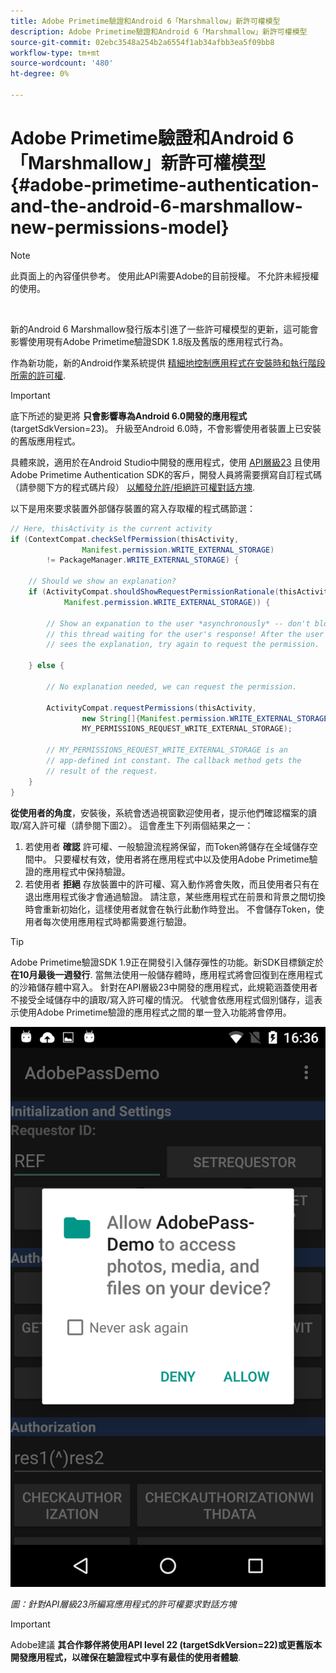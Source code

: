 ```yaml
---
title: Adobe Primetime驗證和Android 6「Marshmallow」新許可權模型
description: Adobe Primetime驗證和Android 6「Marshmallow」新許可權模型
source-git-commit: 02ebc3548a254b2a6554f1ab34afbb3ea5f09bb8
workflow-type: tm+mt
source-wordcount: '480'
ht-degree: 0%

---
```


# Adobe Primetime驗證和Android 6「Marshmallow」新許可權模型 {#adobe-primetime-authentication-and-the-android-6-marshmallow-new-permissions-model}

>[!NOTE]
>
>此頁面上的內容僅供參考。 使用此API需要Adobe的目前授權。 不允許未經授權的使用。

</br>

新的Android 6 Marshmallow發行版本引進了一些許可權模型的更新，這可能會影響使用現有Adobe Primetime驗證SDK 1.8版及舊版的應用程式行為。

作為新功能，新的Android作業系統提供 [精細地控制應用程式在安裝時和執行階段所需的許可權](https://developer.android.com/about/versions/marshmallow/android-6.0-changes.html).

>[!IMPORTANT]
>
>底下所述的變更將 **只會影響專為Android 6.0開發的應用程式** (targetSdkVersion=23)。 升級至Android 6.0時，不會影響使用者裝置上已安裝的舊版應用程式。


具體來說，適用於在Android Studio中開發的應用程式，使用 [API層級23](http://developer.android.com/sdk/api_diff/23/changes.html) 且使用Adobe Primetime Authentication SDK的客戶，開發人員將需要撰寫自訂程式碼（請參閱下方的程式碼片段） [以觸發允許/拒絕許可權對話方塊](https://developer.android.com/training/permissions/requesting.html).

以下是用來要求裝置外部儲存裝置的寫入存取權的程式碼節選：

```java
// Here, thisActivity is the current activity
if (ContextCompat.checkSelfPermission(thisActivity,
                Manifest.permission.WRITE_EXTERNAL_STORAGE)
        != PackageManager.WRITE_EXTERNAL_STORAGE) {

    // Should we show an explanation?
    if (ActivityCompat.shouldShowRequestPermissionRationale(thisActivity,
            Manifest.permission.WRITE_EXTERNAL_STORAGE)) {

        // Show an expanation to the user *asynchronously* -- don't block
        // this thread waiting for the user's response! After the user
        // sees the explanation, try again to request the permission.

    } else {

        // No explanation needed, we can request the permission.

        ActivityCompat.requestPermissions(thisActivity,
                new String[]{Manifest.permission.WRITE_EXTERNAL_STORAGE},
                MY_PERMISSIONS_REQUEST_WRITE_EXTERNAL_STORAGE);

        // MY_PERMISSIONS_REQUEST_WRITE_EXTERNAL_STORAGE is an
        // app-defined int constant. The callback method gets the
        // result of the request.
    }
}
```




**從使用者的角度**，安裝後，系統會透過視窗歡迎使用者，提示他們確認檔案的讀取/寫入許可權（請參閱下圖2）。 這會產生下列兩個結果之一：

1. 若使用者 **確認** 許可權、一般驗證流程將保留，而Token將儲存在全域儲存空間中。 只要權杖有效，使用者將在應用程式中以及使用Adobe Primetime驗證的應用程式中保持驗證。
1. 若使用者 **拒絕** 存放裝置中的許可權、寫入動作將會失敗，而且使用者只有在退出應用程式後才會通過驗證。 請注意，某些應用程式在前景和背景之間切換時會重新初始化，這樣使用者就會在執行此動作時登出。 不會儲存Token，使用者每次使用應用程式時都需要進行驗證。


>[!TIP]
>
>Adobe Primetime驗證SDK 1.9正在開發引入儲存彈性的功能。新SDK目標鎖定於 **在10月最後一週發行**. 當無法使用一般儲存體時，應用程式將會回復到在應用程式的沙箱儲存體中寫入。 針對在API層級23中開發的應用程式，此規範涵蓋使用者不接受全域儲存中的讀取/寫入許可權的情況。 代號會依應用程式個別儲存，這表示使用Adobe Primetime驗證的應用程式之間的單一登入功能將會停用。


![](assets/android-permissions-request.png)

*圖：針對API層級23所編寫應用程式的許可權要求對話方塊*

>[!IMPORTANT]
>
> Adobe建議 **其合作夥伴將使用API level 22 (targetSdkVersion=22)或更舊版本開發應用程式，以確保在驗證程式中享有最佳的使用者體驗**.

